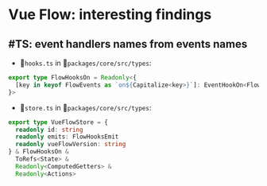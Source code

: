 # Vue Flow: interesting findings

## #TS: event handlers names from events names

- :page_with_curl:`hooks.ts` in :open_file_folder:`packages/core/src/types`:

```ts
export type FlowHooksOn = Readonly<{
  [key in keyof FlowEvents as `on${Capitalize<key>}`]: EventHookOn<FlowEvents[key]>
}>
```

- :page_with_curl:`store.ts` in :open_file_folder:`packages/core/src/types`:

```ts
export type VueFlowStore = {
  readonly id: string
  readonly emits: FlowHooksEmit
  readonly vueFlowVersion: string
} & FlowHooksOn &
  ToRefs<State> &
  Readonly<ComputedGetters> &
  Readonly<Actions>
```